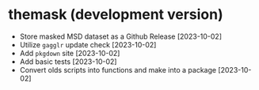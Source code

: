 # themask (development version)
* Store masked MSD dataset as a Github Release [2023-10-02] 
* Utilize `gagglr` update check [2023-10-02]
* Add `pkgdown` site [2023-10-02]
* Add basic tests [2023-10-02]
* Convert olds scripts into functions and make into a package [2023-10-02]
